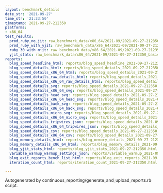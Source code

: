```yaml
---
layout: benchmark_details
date_str: '2021-09-27'
time_str: '21:23:50'
timestamp: 2021-09-27-212350
platforms:
- x86_64
test_results:
  prod_ruby_no_jit: raw_benchmark_data/x86_64/2021-09/2021-09-27-212350_basic_benchmark_prod_ruby_no_jit.json
  prod_ruby_with_yjit: raw_benchmark_data/x86_64/2021-09/2021-09-27-212350_basic_benchmark_prod_ruby_with_yjit.json
  ruby_30_with_mjit: raw_benchmark_data/x86_64/2021-09/2021-09-27-212350_basic_benchmark_ruby_30_with_mjit.json
  yjit_stats: raw_benchmark_data/x86_64/2021-09/2021-09-27-212350_basic_benchmark_yjit_stats.json
reports:
  blog_speed_headline_html: reports/blog_speed_headline_2021-09-27-212350.html
  blog_speed_details_html: reports/blog_speed_details_2021-09-27-212350.html
  blog_speed_details_x86_64_html: reports/blog_speed_details_2021-09-27-212350.x86_64.html
  blog_speed_details_raw_details_html: reports/blog_speed_details_2021-09-27-212350.raw_details.html
  blog_speed_details_x86_64_raw_details_html: reports/blog_speed_details_2021-09-27-212350.x86_64.raw_details.html
  blog_speed_details_svg: reports/blog_speed_details_2021-09-27-212350.svg
  blog_speed_details_x86_64_svg: reports/blog_speed_details_2021-09-27-212350.x86_64.svg
  blog_speed_details_head_svg: reports/blog_speed_details_2021-09-27-212350.head.svg
  blog_speed_details_x86_64_head_svg: reports/blog_speed_details_2021-09-27-212350.x86_64.head.svg
  blog_speed_details_back_svg: reports/blog_speed_details_2021-09-27-212350.back.svg
  blog_speed_details_x86_64_back_svg: reports/blog_speed_details_2021-09-27-212350.x86_64.back.svg
  blog_speed_details_micro_svg: reports/blog_speed_details_2021-09-27-212350.micro.svg
  blog_speed_details_x86_64_micro_svg: reports/blog_speed_details_2021-09-27-212350.x86_64.micro.svg
  blog_speed_details_tripwires_json: reports/blog_speed_details_2021-09-27-212350.tripwires.json
  blog_speed_details_x86_64_tripwires_json: reports/blog_speed_details_2021-09-27-212350.x86_64.tripwires.json
  blog_speed_details_csv: reports/blog_speed_details_2021-09-27-212350.csv
  blog_speed_details_x86_64_csv: reports/blog_speed_details_2021-09-27-212350.x86_64.csv
  blog_memory_details_html: reports/blog_memory_details_2021-09-27-212350.html
  blog_memory_details_x86_64_html: reports/blog_memory_details_2021-09-27-212350.x86_64.html
  blog_yjit_stats_html: reports/blog_yjit_stats_2021-09-27-212350.html
  variable_warmup_warmup_settings_json: reports/variable_warmup_2021-09-27-212350.warmup_settings.json
  blog_exit_reports_bench_list_html: reports/blog_exit_reports_2021-09-27-212350.bench_list.html
  iteration_count_html: reports/iteration_count_2021-09-27-212350.html

---
```

Autogenerated by continuous_reporting/generate_and_upload_reports.rb script.
